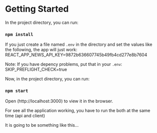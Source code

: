 # Getting Started 

In the project directory, you can run:
### `npm install`

If you just create a file named `.env` in the directory and set the values like the following, the app will just work:
REACT_APP_NEWS_API_KEY=9872b636607745b49fb4cd277e8b7604

Note: If you have depency problems, put that in your `.env`:
SKIP_PREFLIGHT_CHECK=true

Now, in the project directory, you can run:

### `npm start`

Open (http://localhost:3000) to view it in the browser.


For see all the application working, you have to run the both at the same time (api and client)

It is going to be something like this...

